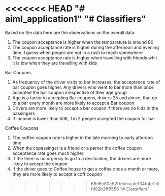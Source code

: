 <<<<<<< HEAD
"# aiml_application1" 
"# Classifiers" 
=======
Based on the data here are the observations on the overall data 
1. The coupon acceptance is higher when the temparature is around 80
2. The coupon acceptance rate is higher during the afternoon and evening time, I guess when people are not in a rush to reach somewhere
3. The coupon acceptance rate is higher when travelling with friends whit it is low when they are travelling with kids

Bar Coupons
1. As frequency of the driver visits to bar increases, the acceptance rate of bar coupon goes higher. Any drivers who went to bar more than once accepted the bar coupon irrespective of their age group
2. Age is a factor in accepting Bar coupons, drivers 25 and above, that go to a bar every month are more likely to accept a Bar coupon
3. Drivers are more likely to accept a bar coupon if there are no kids in the passingers 
4. If income is lower than 50K, 1 in 2 people accepted the coupon for bar

Coffee Coupons
1. The coffee coupon rate is higher in the late morning to early afteroon time
2. When the copassinger is a friend or a parner the coffee coupon acceptance rate goes much higher
3. If the there is no urgency to go to a desitnation, the drivers are more likely to accept the coupon
4. If the driver goes to Coffee house to get a coffee once a month or more, they are more likely to accept a coff coupon
>>>>>>> 68d6c80c52fb5dcaafe134b4c1c0fd82b2ff5556
"# Classifiers" 
